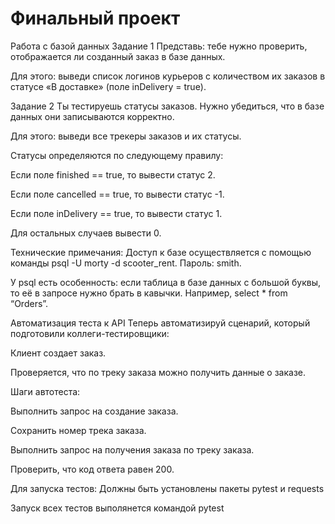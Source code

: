 # Финальный проект
Работа с базой данных
Задание 1
Представь: тебе нужно проверить, отображается ли созданный заказ в базе данных.

Для этого: выведи список логинов курьеров с количеством их заказов в статусе «В доставке» (поле inDelivery = true).

Задание 2
Ты тестируешь статусы заказов. Нужно убедиться, что в базе данных они записываются корректно.

Для этого: выведи все трекеры заказов и их статусы.

Статусы определяются по следующему правилу:

Если поле finished == true, то вывести статус 2.

Если поле canсelled == true, то вывести статус -1.

Если поле inDelivery == true, то вывести статус 1.

Для остальных случаев вывести 0.

Технические примечания:
Доступ к базе осуществляется с помощью команды psql -U morty -d scooter_rent. Пароль: smith.

У psql есть особенность: если таблица в базе данных с большой буквы, то её в запросе нужно брать в кавычки. Например, select * from “Orders”.

Автоматизация теста к API
Теперь автоматизируй сценарий, который подготовили коллеги-тестировщики:

Клиент создает заказ.

Проверяется, что по треку заказа можно получить данные о заказе.

Шаги автотеста:

Выполнить запрос на создание заказа.

Сохранить номер трека заказа.

Выполнить запрос на получения заказа по треку заказа.

Проверить, что код ответа равен 200.

Для запуска тестов:
Должны быть установлены пакеты pytest и requests

Запуск всех тестов выполянется командой pytest
